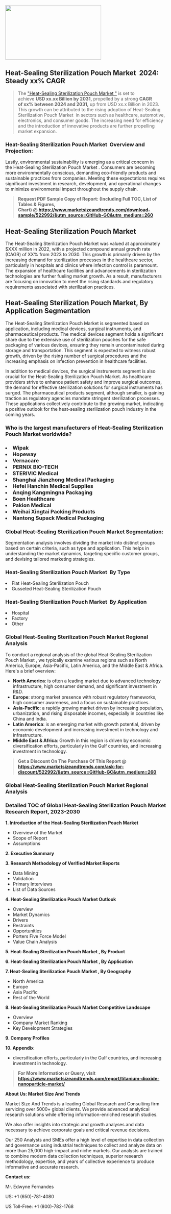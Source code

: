 <p><img class="alignnone size-medium wp-image-20088" src="https://ffe5etoiles.com/wp-content/uploads/2024/12/MST1-300x171.png" alt="" width="300" height="171" /></p><h2 id="ember46" class="ember-view reader-text-block__heading-2">Heat-Sealing Sterilization Pouch Market &nbsp;2024: Steady&nbsp;xx% CAGR</h2><blockquote id="ember47" class="ember-view reader-text-block__blockquote">The&nbsp;<a class="app-aware-link " href="https://www.marketsizeandtrends.com/download-sample/522992/&utm_source=GitHub-GC&utm_medium=260" target="_blank" data-test-app-aware-link="">"Heat-Sealing Sterilization Pouch Market "</a>&nbsp;is set to achieve&nbsp;<strong>USD&nbsp;xx.xx&nbsp;Billion by 2031,</strong>&nbsp;propelled by a strong&nbsp;<strong>CAGR of&nbsp;xx% between 2024 and 2031,</strong>&nbsp;up from USD xx.x Billion in 2023. This growth can be attributed to the rising adoption of&nbsp;Heat-Sealing Sterilization Pouch Market &nbsp;in sectors such as healthcare, automotive, electronics, and consumer goods. The increasing need for efficiency and the introduction of innovative products are further propelling market expansion.</blockquote><h3 id="ember48" class="ember-view reader-text-block__heading-3">Heat-Sealing Sterilization Pouch Market &nbsp;Overview and Projection:</h3><p id="ember49" class="ember-view reader-text-block__paragraph">Lastly, environmental sustainability is emerging as a critical concern in the&nbsp;Heat-Sealing Sterilization Pouch Market . Consumers are becoming more environmentally conscious, demanding eco-friendly products and sustainable practices from companies. Meeting these expectations requires significant investment in research, development, and operational changes to minimize environmental impact throughout the supply chain.</p><blockquote id="ember50" class="ember-view reader-text-block__blockquote"><strong>Request PDF Sample Copy of Report: (Including Full TOC, List of Tables &amp; Figures, Chart)&nbsp;@&nbsp;<strong><a href="https://www.marketsizeandtrends.com/download-sample/522992/&utm_source=GitHub-GC&utm_medium=260" target="_blank">https://www.marketsizeandtrends.com/download-sample/522992/&utm_source=GitHub-GC&utm_medium=260</a></strong></strong></blockquote><h3 class=""> <h2>Heat-Sealing Sterilization Pouch Market</h2><p>The Heat-Sealing Sterilization Pouch Market was valued at approximately $XXX million in 2022, with a projected compound annual growth rate (CAGR) of XX% from 2023 to 2030. This growth is primarily driven by the increasing demand for sterilization processes in the healthcare sector, particularly in hospitals and clinics where infection control is paramount. The expansion of healthcare facilities and advancements in sterilization technologies are further fueling market growth. As a result, manufacturers are focusing on innovation to meet the rising standards and regulatory requirements associated with sterilization practices.</p><h2>Heat-Sealing Sterilization Pouch Market, By Application Segmentation</h2><p>The Heat-Sealing Sterilization Pouch Market is segmented based on application, including medical devices, surgical instruments, and pharmaceutical products. The medical devices segment holds a significant share due to the extensive use of sterilization pouches for the safe packaging of various devices, ensuring they remain uncontaminated during storage and transportation. This segment is expected to witness robust growth, driven by the rising number of surgical procedures and the increasing emphasis on infection prevention in healthcare facilities.</p><p>In addition to medical devices, the surgical instruments segment is also crucial for the Heat-Sealing Sterilization Pouch Market. As healthcare providers strive to enhance patient safety and improve surgical outcomes, the demand for effective sterilization solutions for surgical instruments has surged. The pharmaceutical products segment, although smaller, is gaining traction as regulatory agencies mandate stringent sterilization processes. These applications collectively contribute to the growing market, indicating a positive outlook for the heat-sealing sterilization pouch industry in the coming years.</p></h3><h3 id="" class="">Who is the largest manufacturers of&nbsp;Heat-Sealing Sterilization Pouch Market worldwide?</h3><h3 class=""></Li><Li>Wipak</Li><Li> Hopeway</Li><Li> Vernacare</Li><Li> PERNIX BIO-TECH</Li><Li> STERIVIC Medical</Li><Li> Shanghai Jianzhong Medical Packaging</Li><Li> Hefei Hanchin Medical Supplies</Li><Li> Anqing Kangmingna Packaging</Li><Li> Boen Healthcare</Li><Li> Pakion Medical</Li><Li> Weihai Xingtai Packing Products</Li><Li> Nantong Supack Medical Packaging</h3><h3 id="ember53" class="ember-view reader-text-block__heading-3">Global&nbsp;Heat-Sealing Sterilization Pouch Market Segmentation:</h3><p id="ember54" class="ember-view reader-text-block__paragraph">Segmentation analysis involves dividing the market into distinct groups based on certain criteria, such as type and application. This helps in understanding the market dynamics, targeting specific customer groups, and devising tailored marketing strategies.</p><h3 id="" class="">Heat-Sealing Sterilization Pouch Market &nbsp;By Type</h3><p></Li><Li>Flat Heat-Sealing Sterilization Pouch</Li><Li> Gusseted Heat-Sealing Sterilization Pouch</p><h3 id="" class="">Heat-Sealing Sterilization Pouch Market &nbsp;By Application</h3><p class=""></Li><Li>Hospital</Li><Li> Factory</Li><Li> Other</p><h3 id="ember62" class="ember-view reader-text-block__heading-3">Global Heat-Sealing Sterilization Pouch Market Regional Analysis</h3><p id="ember63" class="ember-view reader-text-block__paragraph">To conduct a regional analysis of the global Heat-Sealing Sterilization Pouch Market , we typically examine various regions such as North America, Europe, Asia-Pacific, Latin America, and the Middle East &amp; Africa. Here's a brief overview:</p><ul><li><strong>North America</strong>: is often a leading market due to advanced technology infrastructure, high consumer demand, and significant investment in R&amp;D.</li><li><strong>Europe</strong>: strong market presence with robust regulatory frameworks, high consumer awareness, and a focus on sustainable practices.</li><li><strong>Asia-Pacific</strong>: a rapidly growing market driven by increasing population, urbanization, and rising disposable incomes, especially in countries like China and India.</li><li><strong>Latin America</strong>: is an emerging market with growth potential, driven by economic development and increasing investment in technology and infrastructure.</li><li><strong>Middle East &amp; Africa</strong>: Growth in this region is driven by economic diversification efforts, particularly in the Gulf countries, and increasing investment in technology.</li></ul><blockquote id="ember61" class="ember-view reader-text-block__blockquote"><strong>Get a Discount On The Purchase Of This Report @ <strong><a href="https://html-cleaner.com/" target="">https://www.marketsizeandtrends.com/ask-for-discount/522992/&utm_source=GitHub-GC&utm_medium=260</a></strong></strong></blockquote><h3 id="ember62" class="ember-view reader-text-block__heading-3">Global Heat-Sealing Sterilization Pouch Market Regional Analysis</h3><h3 id="" class="">Detailed TOC of Global Heat-Sealing Sterilization Pouch Market Research Report, 2023-2030</h3><p id="" class=""><strong>1. Introduction of the Heat-Sealing Sterilization Pouch Market </strong></p><ul><li>Overview of the Market</li><li>Scope of Report</li><li>Assumptions</li></ul><p id="" class=""><strong>2. Executive Summary</strong></p><p id="" class=""><strong>3. Research Methodology of Verified Market Reports</strong></p><ul><li>Data Mining</li><li>Validation</li><li>Primary Interviews</li><li>List of Data Sources</li></ul><p id="" class=""><strong>4. Heat-Sealing Sterilization Pouch Market Outlook</strong></p><ul><li>Overview</li><li>Market Dynamics</li><li>Drivers</li><li>Restraints</li><li>Opportunities</li><li>Porters Five Force Model</li><li>Value Chain Analysis</li></ul><p id="" class=""><strong>5. Heat-Sealing Sterilization Pouch Market , By Product</strong></p><p id="" class=""><strong>6. Heat-Sealing Sterilization Pouch Market , By Application</strong></p><p id="" class=""><strong>7. Heat-Sealing Sterilization Pouch Market , By Geography</strong></p><ul><li>North America</li><li>Europe</li><li>Asia Pacific</li><li>Rest of the World</li></ul><p id="" class=""><strong>8. Heat-Sealing Sterilization Pouch Market Competitive Landscape</strong></p><ul><li>Overview</li><li>Company Market Ranking</li><li>Key Development Strategies</li></ul><p id="" class=""><strong>9. Company Profiles</strong></p><p id="" class=""><strong>10. Appendix</strong></p><ul><li>diversification efforts, particularly in the Gulf countries, and increasing investment in technology.</li></ul><blockquote id="ember65" class="ember-view reader-text-block__blockquote"><strong>For More Information or Query, visit <strong><strong><a href="https://html-cleaner.com/" target="">https://www.marketsizeandtrends.com/report/titanium-dioxide-nanoparticle-market/</a></strong></strong></strong></blockquote><p id="" class=""><strong>About Us: Market Size And Trends</strong></p><p id="" class="">Market Size And Trends is a leading Global Research and Consulting firm servicing over 5000+ global clients. We provide advanced analytical research solutions while offering information-enriched research studies.</p><p id="" class="">We also offer insights into strategic and growth analyses and data necessary to achieve corporate goals and critical revenue decisions.</p><p id="" class="">Our 250 Analysts and SMEs offer a high level of expertise in data collection and governance using industrial techniques to collect and analyze data on more than 25,000 high-impact and niche markets. Our analysts are trained to combine modern data collection techniques, superior research methodology, expertise, and years of collective experience to produce informative and accurate research.</p><p id="" class=""><strong>Contact us:</strong></p><p id="" class="">Mr. Edwyne Fernandes</p><p id="" class="">US: +1 (650)-781-4080</p><p id="" class="">US Toll-Free: +1 (800)-782-1768</p>
